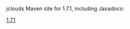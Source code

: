 jclouds Maven site for 1.7.1, including Javadocs:

[1.7.1](http://demobox.github.io/jclouds-maven-site-1.7.1/1.7.1/jclouds/)
